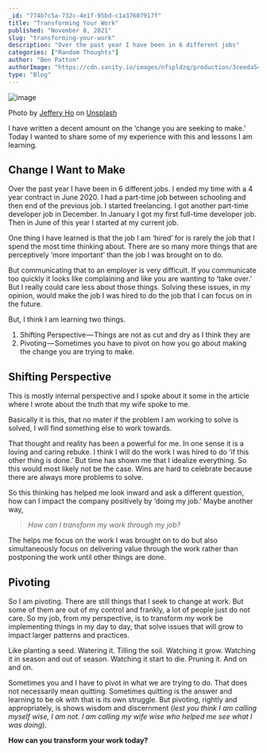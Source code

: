 ```yaml
---
_id: "774b7c5a-732c-4e1f-95bd-c1a37607917f"
title: "Transforming Your Work"
published: "November 8, 2021"
slug: "transforming-your-work"
description: "Over the past year I have been in 6 different jobs"
categories: ["Random Thoughts"]
author: "Ben Patton"
authorImage: "https://cdn.sanity.io/images/nfspldzq/production/3ceeda54221c7c0614ecc51f955c7be39a1da34e-512x512.jpg"
type: "Blog"
---
```


![image](https://cdn.sanity.io/images/nfspldzq/production/2bd1710b4f940db8c396331e8ea62960a383bf0e-1600x840.png?w=800)

Photo by [Jeffery Ho](https://unsplash.com/@jefferyho?utm_source=medium&utm_medium=referral) on [Unsplash](https://unsplash.com?utm_source=medium&utm_medium=referral)

I have written a decent amount on the ‘change you are seeking to make.’ Today I wanted to share some of my experience with this and lessons I am learning.

## Change I Want to Make

Over the past year I have been in 6 different jobs. I ended my time with a 4 year contract in June 2020. I had a part-time job between schooling and then end of the previous job. I started freelancing. I got another part-time developer job in December. In January I got my first full-time developer job. Then in June of this year I started at my current job.

One thing I have learned is that the job I am ‘hired’ for is rarely the job that I spend the most time thinking about. There are so many more things that are perceptively ‘more important’ than the job I was brought on to do.

But communicating that to an employer is very difficult. If you communicate too quickly it looks like complaining and like you are wanting to ‘take over.’ But I really could care less about those things. Solving these issues, in my opinion, would make the job I was hired to do the job that I can focus on in the future.

But, I think I am learning two things.

1.  Shifting Perspective — Things are not as cut and dry as I think they are
2.  Pivoting — Sometimes you have to pivot on how you go about making the change you are trying to make.

## Shifting Perspective

This is mostly internal perspective and I spoke about it some in the article where I wrote about the truth that my wife spoke to me.

Basically it is this, that no mater if the problem I am working to solve is solved, I will find something else to work towards.

That thought and reality has been a powerful for me. In one sense it is a loving and caring rebuke. I think I will do the work I was hired to do ‘if this other thing is done.’ But time has shown me that I idealize everything. So this would most likely not be the case. Wins are hard to celebrate because there are always more problems to solve.

So this thinking has helped me look inward and ask a different question, how can I impact the company positively by ‘doing my job.’ Maybe another way,

> _How can I transform my work through my job?_

The helps me focus on the work I was brought on to do but also simultaneously focus on delivering value through the work rather than postponing the work until other things are done.

## Pivoting

So I am pivoting. There are still things that I seek to change at work. But some of them are out of my control and frankly, a lot of people just do not care. So my job, from my perspective, is to transform my work be implementing things in my day to day, that solve issues that will grow to impact larger patterns and practices.

Like planting a seed. Watering it. Tilling the soil. Watching it grow. Watching it in season and out of season. Watching it start to die. Pruning it. And on and on.

Sometimes you and I have to pivot in what we are trying to do. That does not necessarily mean quitting. Sometimes quitting is the answer and learning to be ok with that is its own struggle. But pivoting, rightly and appropriately, is shows wisdom and discernment (_lest you think I am calling myself wise, I am not. I am calling my wife wise who helped me see what I was doing_).

**How can you transform your work today?**
